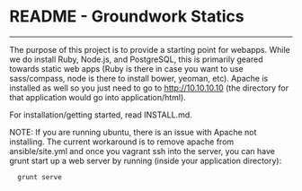 # README - Groundwork Statics

---------------------------------

The purpose of this project is to provide a starting point for webapps. While
we do install Ruby, Node.js, and PostgreSQL, this is primarily geared towards
static web apps (Ruby is there in case you want to use sass/compass, node is
there to install bower, yeoman, etc). Apache is installed as well so you just
need to go to http://10.10.10.10 (the directory for that application would
go into application/html).

For installation/getting started, read INSTALL.md.

NOTE: If you are running ubuntu, there is an issue with Apache not installing. The current workaround is to remove apache from ansible/site.yml and once you vagrant ssh into the server, you can have grunt start up a web server by running (inside your application directory):

```
  grunt serve
```
